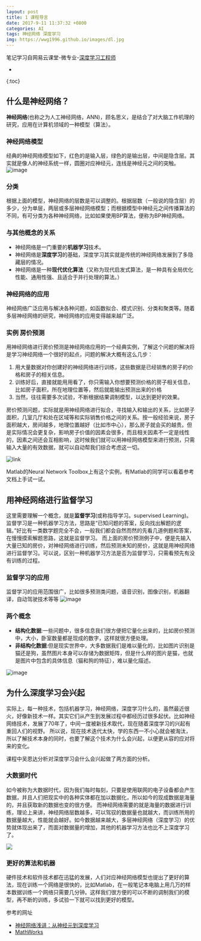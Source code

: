 ```yaml
---
layout: post
title: 1 课程导言
date: 2017-9-11 11:37:32 +0800
categories: AI
tags: 神经网络 深度学习
img: https://wwg1996.github.io/images/dl.jpg
---
```


笔记学习自网易云课堂-微专业-[深度学习工程师](http://mooc.study.163.com/smartSpec/detail/1001319001.htm)

* 
{:toc}
## 什么是神经网络？
**神经网络**(也称之为人工神经网络，ANN)，顾名思义，是结合了对大脑工作机理的研究，应用在计算机领域的一种模型（算法）。

### 神经网络模型
经典的神经网络模型如下，红色的是输入层，绿色的是输出层，中间是隐含层。其实就是像人的神经系统一样，圆圈对应神经元，连线是神经元之间的突触。
![image](https://wwg1996.github.io/images/300px-Colored_neural_network.svg.png)

### 分类
根据上面的模型，神经网络的层数是可以调整的。根据层数（一般说的隐含层）的多少，分为单层，两层或多层神经网络模型；而根据模型中神经元之间传播算法的不同，有可分类为各种神经网络，比如如果使用BP算法，便称为BP神经网络。

### 与其他概念的关系
* 神经网络是一门重要的**机器学习**技术。
* 神经网络是**深度学习**的基础，深度学习其实就是传统的神经网络发展到了多隐藏层的情况。
* 神经网络是一种**现代优化算法**（又称为现代启发式算法，是一种具有全局优化性能、通用性强、且适合于并行处理的算法。）

### 神经网络的应用
神经网络广泛应用与解决各种问题，如函数拟合、模式识别、分类和聚类等。随着多层神经网络的研究，神经网络的应用变得越来越广泛。

### 实例 房价预测
用神经网络进行房价预测是神经网络应用的一个经典实例，了解这个问题的解决将是学习神经网络一个很好的起点，问题的解决大概有这么几步：
1. 用大量数据对你创建好的神经网络进行训练，这些数据是已经销售的房子的价格和房子的相关信息。
2. 训练好后，直接就能用用看了，你只需输入你想要预测价格的房子相关信息，比如房子面积，所在地理位置等，然后就能输出预测出来的价格
3. 当然，往往需要多次试验，不断根据结果调制模型，以达到更好的效果。

房价预测问题，实际就是用神经网络进行拟合，寻找输入和输出的关系，比如房子面积，几室几厅和处在区域等和实际销售价格之间的关系。按一般经验来说，房子面积越大，房间越多，地理位置越好（比如市中心），那么房子就会买的越贵。但是实际情况会更复杂，影响房子价值的因素会很多，而且相关因素不一定是线性的，因素之间还会互相影响，这时候我们就可以用神经网络模型来进行预测，只需输入大量的有效数据，就可以自动帮我们综合考虑这一切。

![link](https://wwg1996.github.io/images/fjyc.png)

Matlab的Neural Network Toolbox上有这个实例，有Matlab的同学可以看着参考文档上手试一试。


## 用神经网络进行监督学习
这里需要理解一个概念，就是**监督学习**(或称指导学习。supervised Learning)。监督学习是一种机器学习方法，思路是“已知问题的答案，反向找出解题的逻辑。”好比有一类数学题完全不会，一般我们都会自然而然的先看几道例题和答案，在慢慢摸索解题思路，这就是监督学习。
而上面的房价预测例子中，便是先输入大量已知的房价，对神经网络进行训练，然后预测未知的房价，这就是用神经网络进行监督学习。可以说，区别一种机器学习方法是否为监督学习，只需看预先有没有训练的过程。

### 监督学习的应用
监督学习的应用范围很广，比如很多预测类问题，语音识别，图像识别，机器翻译，自动驾驶技术等等
![image](https://wwg1996.github.io/images/sl.png)

### 两个概念
* **结构化数据**:一些问题中，很多信息我们很方便把它量化出来的，比如房价预测中，大小，卧室数量都是现成的数字，这样就很方便处理。
* **非结构化数据**:但是现实世界中，大多数据我们是难以量化的，比如图片识别是猫还是狗，虽然图片本身可以存储为数据矩阵，但是什么样的图片是猫，也就是图片中包含的具体信息（猫和狗的特征），难以量化描述。

![image](https://wwg1996.github.io/images/sdud.png)

## 为什么深度学习会兴起
实际上，每一种技术，包括机器学习，神经网络，深度学习什么的，虽然最近很火，好像新技术一样。其实它们从产生到发展过程中都经历过很多起伏。比如神经网络技术，发展了70年了，中间一度被新技术取代，现在随着深度学习的兴起有重回人们的视野。
所以说，现在技术迭代太快，学的东西一不小心就会被淘汰，所以了解技术本身的同时，也要了解这个技术为什么会兴起，以便更从容的应对将来的变化。

课程中吴恩达分析对深度学习会什么会兴起做了两方面的分析。
### 大数据时代
如今被称为大数据时代，因为我们每时每刻，只要是使用联网的电子设备都会产生数据，并且人们把现实中的各种实体都在加以数据化，所以如今的现成数据是海量的，并且获取新的数据也变的很方便。
而神经网络需要的就是海量的数据进行训练，理论上来讲，神经网络层数越多，可以驾驭的数据量也就越大，而训练所用的数据量越大，性能就会越好。如今数据越来越大，多层神经网络（深度学习）的优势就体现出来了，而面对数据量的增加，其他的机器学习方法也比不上深度学习了。

![](https://wwg1996.github.io/images/xnfx.png)

### 更好的算法和机器
硬件技术和软件技术都在迅猛的发展，人们对应神经网络模型也提出了更好的算法，现在训练一个网络是很快的，比如Matlab，在一般笔记本电脑上用几万的样本数据训练一个网络只需要几分钟。这样我们很方便的可以不断的调制我们的模型，再不断的训练，多试验一下就可以找到更好的模型。

参考的网址
* [神经网络浅讲：从神经元到深度学习](http://www.cnblogs.com/subconscious/p/5058741.html)
* [MathWorks](https://cn.mathworks.com/help/nnet/index.html)

